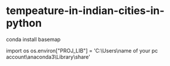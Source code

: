 # tempeature-in-indian-cities-in-python


conda install basemap


import os
os.environ["PROJ_LIB"] = 'C:\\Users\\name of your pc account\\anaconda3\\Library\\share'
